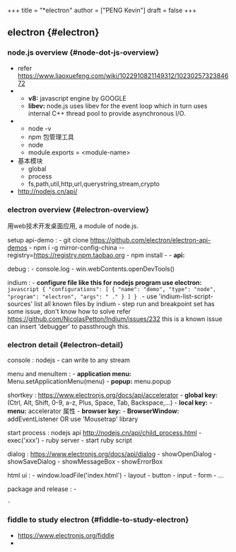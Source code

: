+++
title = "*electron"
author = ["PENG Kevin"]
draft = false
+++

## electron {#electron}


### node.js overview {#node-dot-js-overview}

-   refer <https://www.liaoxuefeng.com/wiki/1022910821149312/1023025732384672>
-   -   **v8:** javascript engine by GOOGLE
    -   **libev:** node.js uses libev for the event loop
        which in turn uses internal C++ thread pool to
        provide asynchronous I/O.
-   -   node -v
    -   npm 包管理工具
    -   node
    -   module.exports = &lt;module-name&gt;
-   基本模块
    -   global
    -   process
    -   fs,path,util,http,url,querystring,stream,crypto
-   <http://nodejs.cn/api/>


### electron overview {#electron-overview}

用web技术开发桌面应用, a module of node.js.

setup api-demo
: -   git clone <https://github.com/electron/electron-api-demos>
    -   npm i -g mirror-config-china --registry=<https://registry.npm.taobao.org>
    -   npm install
    -   -   **api:**

debug
: -   console.log
    -   win.webContents.openDevTools()

indium
: -   **configure file like this for nodejs program use electron:** ```javascript
        {
            "configurations": [
        	{
        	    "name": "demo",
        	    "type": "node",
        	    "program": "electron",
        	    "args": " ."
        	}
            ]
        }
        ```
    -   use 'indium-list-script-sources' list all known files by indium
    -   step run and breakpoint set has some issue, don't know how to solve
        refer <https://github.com/NicolasPetton/Indium/issues/232> this is a known issue
        can insert 'debugger' to passthrough this.


### electron detail {#electron-detail}

console
: nodejs
    -   can write to any stream

menu and menuItem
: -   **application menu:** Menu.setApplicationMenu(menu)
    -   **popup:** menu.popup

shortkey
: <https://www.electronjs.org/docs/api/accelerator>
    -   **global key:** (Ctrl, Alt, Shift, 0-9, a-z, Plus, Space, Tab, Backspace,...)
    -   **local key:** -   **menu:** accelerator 属性
    -   **browser key:** -   **BrowserWindow:** addEventListener OR use 'Mousetrap' library

start process
: nodejs api <http://nodejs.cn/api/child_process.html>
    -   exec('xxx')
    -   ruby server
    -   start ruby script

dialog
: <https://www.electronjs.org/docs/api/dialog>
    -   showOpenDialog
    -   showSaveDialog
    -   showMessageBox
    -   showErrorBox

html ui
: -   window.loadFile('index.html')
    -   layout
    -   button
    -   input
    -   form
    -   ...

package and release
: -

    -


### fiddle to study electron {#fiddle-to-study-electron}

-   <https://www.electronjs.org/fiddle>
-
